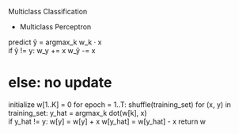  Multiclass Classification

 - Multiclass Perceptron

predict ŷ = argmax_k w_k · x  
if ŷ != y:
    w_y      += x
    w_ŷ      -= x
# else: no update

initialize w[1..K] = 0
for epoch = 1..T:
    shuffle(training_set)
    for (x, y) in training_set:
        y_hat = argmax_k dot(w[k], x)       
        if y_hat != y:
            w[y]     = w[y]     + x
            w[y_hat] = w[y_hat] - x
return w
